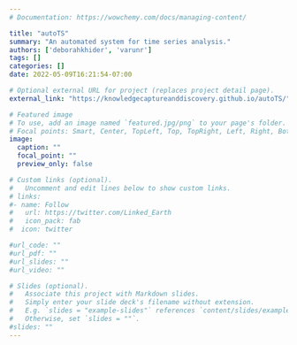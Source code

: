 ```yaml
---
# Documentation: https://wowchemy.com/docs/managing-content/

title: "autoTS"
summary: "An automated system for time series analysis."
authors: ['deborahkhider', 'varunr']
tags: []
categories: []
date: 2022-05-09T16:21:54-07:00

# Optional external URL for project (replaces project detail page).
external_link: "https://knowledgecaptureanddiscovery.github.io/autoTS/"

# Featured image
# To use, add an image named `featured.jpg/png` to your page's folder.
# Focal points: Smart, Center, TopLeft, Top, TopRight, Left, Right, BottomLeft, Bottom, BottomRight.
image:
  caption: ""
  focal_point: ""
  preview_only: false

# Custom links (optional).
#   Uncomment and edit lines below to show custom links.
# links:
#- name: Follow
#   url: https://twitter.com/Linked_Earth
#   icon_pack: fab
#  icon: twitter

#url_code: ""
#url_pdf: ""
#url_slides: ""
#url_video: ""

# Slides (optional).
#   Associate this project with Markdown slides.
#   Simply enter your slide deck's filename without extension.
#   E.g. `slides = "example-slides"` references `content/slides/example-slides.md`.
#   Otherwise, set `slides = ""`.
#slides: ""
---
```

